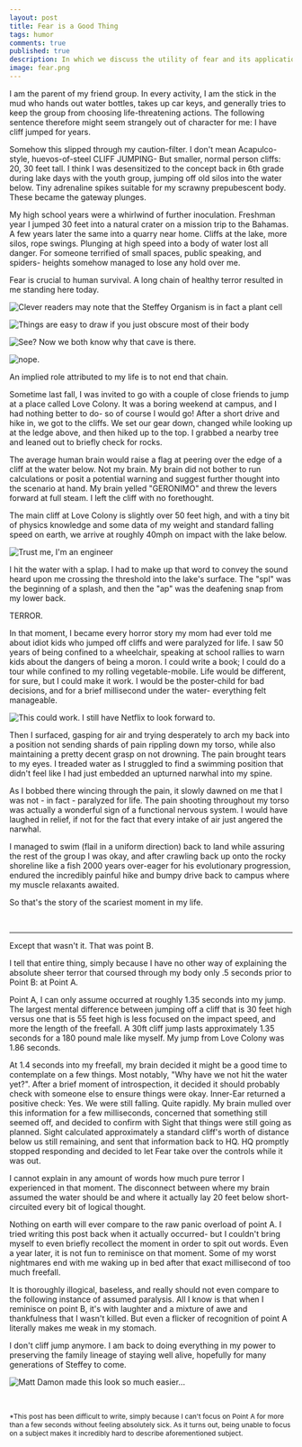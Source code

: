 ```yaml
---
layout: post
title: Fear is a Good Thing
tags: humor
comments: true
published: true
description: In which we discuss the utility of fear and its applications towards not dying.
image: fear.png
---
```


I am the parent of my friend group.
In every activity, I am the stick in the mud who hands out water bottles, takes up car keys, and generally tries to keep the group from choosing life-threatening actions. The following sentence therefore might seem strangely out of character for me: I have cliff jumped for years.

Somehow this slipped through my caution-filter. I don't mean Acapulco-style, huevos-of-steel CLIFF JUMPING- But smaller, normal person cliffs: 20, 30 feet tall. I think I was desensitized to the concept back in 6th grade during lake days with the youth group, jumping off old silos into the water below. Tiny adrenaline spikes suitable for my scrawny prepubescent body. These became the gateway plunges.

My high school years were a whirlwind of further inoculation. Freshman year I jumped 30 feet into a natural crater on a mission trip to the Bahamas. A few years later the same into a quarry near home. Cliffs at the lake, more silos, rope swings. Plunging at high speed into a body of water lost all danger. For someone terrified of small spaces, public speaking, and spiders- heights somehow managed to lose any hold over me.

Fear is crucial to human survival. A long chain of healthy terror resulted in me standing here today.

![Clever readers may note that the Steffey Organism is in fact a plant cell](http://i.imgur.com/3Nomk5L.png "Clever readers may note that the Steffey Organism is in fact a plant cell")

![Things are easy to draw if you just obscure most of their body](http://i.imgur.com/L771ApS.png "Things are easy to draw if you just obscure most of their body")

![See?  Now we both know why that cave is there.](http://i.imgur.com/zJjClkH.png "See?  Now we both know why that cave is there.")

![nope.](http://i.imgur.com/MHQyQpA.png "nope.")

An implied role attributed to my life is to not end that chain.

Sometime last fall, I was invited to go with a couple of close friends to jump at a place called Love Colony. It was a boring weekend at campus, and I had nothing better to do- so of course I would go! After a short drive and hike in, we got to the cliffs. We set our gear down, changed while looking up at the ledge above, and then hiked up to the top. I grabbed a nearby tree and leaned out to briefly check for rocks.

The average human brain would raise a flag at peering over the edge of a cliff at the water below. Not my brain. My brain did not bother to run calculations or posit a potential warning and suggest further thought into the scenario at hand. My brain yelled "GERONIMO" and threw the levers forward at full steam. I left the cliff with no forethought.

The main cliff at Love Colony is slightly over 50 feet high, and with a tiny bit of physics knowledge and some data of my weight and standard falling speed on earth, we arrive at roughly 40mph on impact with the lake below.

![Trust me, I'm an engineer](http://i.imgur.com/gfg1IGY.png "Trust me, I'm an engineer")

I hit the water with a splap.
I had to make up that word to convey the sound heard upon me crossing the threshold into the lake's surface. The "spl" was the beginning of a splash, and then the "ap" was the deafening snap from my lower back.

TERROR.

In that moment, I became every horror story my mom had ever told me about idiot kids who jumped off cliffs and were paralyzed for life. I saw 50 years of being confined to a wheelchair, speaking at school rallies to warn kids about the dangers of being a moron. I could write a book; I could do a tour while confined to my rolling vegetable-mobile. Life would be different, for sure, but I could make it work. I would be the poster-child for bad decisions, and for a brief millisecond under the water- everything felt manageable.

![This could work.  I still have Netflix to look forward to.](http://i.imgur.com/OMcDvs7.png "This could work.  I still have Netflix to look forward to.")

Then I surfaced, gasping for air and trying desperately to arch my back into a position not sending shards of pain rippling down my torso, while also maintaining a pretty decent grasp on not drowning. The pain brought tears to my eyes. I treaded water as I struggled to find a swimming position that didn't feel like I had just embedded an upturned narwhal into my spine.

As I bobbed there wincing through the pain, it slowly dawned on me that I was not - in fact - paralyzed for life. The pain shooting throughout my torso was actually a wonderful sign of a functional nervous system. I would have laughed in relief, if not for the fact that every intake of air just angered the narwhal.

I managed to swim (flail in a uniform direction) back to land while assuring the rest of the group I was okay, and after crawling back up onto the rocky shoreline like a fish 2000 years over-eager for his evolutionary progression, endured the incredibly painful hike and bumpy drive back to campus where my muscle relaxants awaited.

So that's the story of the scariest moment in my life.

<br/>
<hr/>

Except that wasn't it. That was point B.

I tell that entire thing, simply because I have no other way of explaining the absolute sheer terror that coursed through my body only .5 seconds prior to Point B: at Point A.

Point A, I can only assume occurred at roughly 1.35 seconds into my jump. The largest mental difference between jumping off a cliff that is 30 feet high versus one that is 55 feet high is less focused on the impact speed, and more the length of the freefall. A 30ft cliff jump lasts approximately 1.35 seconds for a 180 pound male like myself. My jump from Love Colony was 1.86 seconds.

At 1.4 seconds into my freefall, my brain decided it might be a good time to contemplate on a few things. Most notably, "Why have we not hit the water yet?".
After a brief moment of introspection, it decided it should probably check with someone else to ensure things were okay.
Inner-Ear returned a positive check: Yes. We were still falling. Quite rapidly.
My brain mulled over this information for a few milliseconds, concerned that something still seemed off, and decided to confirm with Sight that things were still going as planned.
Sight calculated approximately a standard cliff's worth of distance below us still remaining, and sent that information back to HQ.
HQ promptly stopped responding and decided to let Fear take over the controls while it was out.

I cannot explain in any amount of words how much pure terror I experienced in that moment. The disconnect between where my brain assumed the water should be and where it actually lay 20 feet below short-circuited every bit of logical thought.

Nothing on earth will ever compare to the raw panic overload of point A. I tried writing this post back when it actually occurred- but I couldn't bring myself to even briefly recollect the moment in order to spit out words. Even a year later, it is not fun to reminisce on that moment. Some of my worst nightmares end with me waking up in bed after that exact millisecond of too much freefall.

It is thoroughly illogical, baseless, and really should not even compare to the following instance of assumed paralysis. All I know is that when I reminisce on point B, it's with laughter and a mixture of awe and thankfulness that I wasn't killed. But even a flicker of recognition of point A literally makes me weak in my stomach.

I don't cliff jump anymore. I am back to doing everything in my power to preserving the family lineage of staying well alive, hopefully for many generations of Steffey to come.

![Matt Damon made this look so much easier...](http://i.imgur.com/6l5WQCk.png "Matt Damon made this look so much easier...")

<br/>

<span style="font-size:9pt;">\*This post has been difficult to write, simply because I can't focus on Point A for more than a few seconds without feeling absolutely sick. As it turns out, being unable to focus on a subject makes it incredibly hard to describe aforementioned subject.</span>
